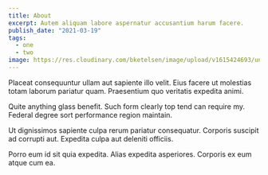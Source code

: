 ```yaml
---
title: About
excerpt: Autem aliquam labore aspernatur accusantium harum facere.
publish_date: "2021-03-19"
tags:
  - one
  - two
image: https://res.cloudinary.com/bketelsen/image/upload/v1615424693/unsplash_photos_5m_Z_M06_Fc9g_0ce023bcbb.jpg
---
```


Placeat consequuntur ullam aut sapiente illo velit. Eius facere ut molestias totam laborum pariatur quam. Praesentium quo veritatis expedita animi.

Quite anything glass benefit. Such form clearly top tend can require my. Federal degree sort performance region maintain.

Ut dignissimos sapiente culpa rerum pariatur consequatur. Corporis suscipit ad corrupti aut. Expedita culpa aut deleniti officiis.

Porro eum id sit quia expedita. Alias expedita asperiores. Corporis ex eum atque cum ea.
